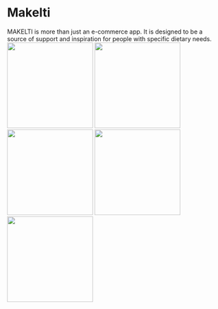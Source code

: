 # Makelti
MAKELTI is more than just an e-commerce app. It is designed to be a source of support and inspiration for people with specific dietary needs. 
<img src="https://github.com/SofianeHabaz/Makelti/assets/89341967/fecc54fe-7553-4568-86f8-5816fc88073b" width="200" />
<img src="https://github.com/SofianeHabaz/Makelti/assets/89341967/c4442ce6-5321-4e61-9016-964f9028b4cb" width="200" />
<img src="https://github.com/SofianeHabaz/Makelti/assets/89341967/dcc766a1-821a-4c95-a577-f9d09f4a7c20" width="200" />
<img src="https://github.com/SofianeHabaz/Makelti/assets/89341967/3192b0a5-f5a6-4c96-b9b6-e415d431e6f9" width="200" />
<img src="https://github.com/SofianeHabaz/Makelti/assets/89341967/8f9ffc53-eb40-4c10-8db2-df21973cf1a0" width="200" />
